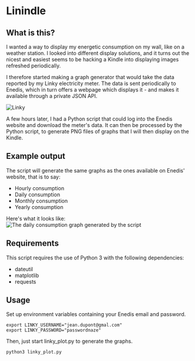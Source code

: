 # Linindle

## What is this?
I wanted a way to display my energetic consumption on my wall, like on a weather station. I looked into different display solutions, and it turns out the nicest and easiest seems to be hacking a Kindle into displaying images refreshed periodically.

I therefore started making a graph generator that would take the data reported by my Linky electricity meter. The data is sent periodically to Enedis, which in turn offers a webpage which displays it - and makes it available through a private JSON API.

![Linky](https://github.com/outadoc/linkindle/raw/master/assets/linky.jpg)

A few hours later, I had a Python script that could log into the Enedis website and download the meter's data. It can then be processed by the Python script, to generate PNG files of graphs that I will then display on the Kindle.

## Example output
The script will generate the same graphs as the ones available on Enedis' website, that is to say:

- Hourly consumption
- Daily consumption
- Monthly consumption
- Yearly consumption

Here's what it looks like:
![The daily consumption graph generated by the script](https://github.com/outadoc/linkindle/raw/master/assets/linky_days.png)

## Requirements
This script requires the use of Python 3 with the following dependencies:

- dateutil
- matplotlib
- requests

## Usage
Set up environment variables containing your Enedis email and password.

	export LINKY_USERNAME="jean.dupont@gmal.com"
	export LINKY_PASSWORD="passwordnaze"

Then, just start linky_plot.py to generate the graphs.

	python3 linky_plot.py

